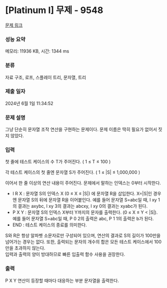 # [Platinum I] 무제 - 9548 

[문제 링크](https://www.acmicpc.net/problem/9548) 

### 성능 요약

메모리: 11936 KB, 시간: 1344 ms

### 분류

자료 구조, 로프, 스플레이 트리, 문자열, 트리

### 제출 일자

2024년 6월 1일 11:34:52

### 문제 설명

<p>그냥 단순히 문자열 조작 연산을 구현하는 문제이다. 문제 이름은 딱히 필요가 없어서 짓지 않았다.</p>

### 입력 

 <p>첫 줄에 테스트 케이스의 수 T가 주어진다. ( 1 ≤ T ≤ 100 )</p>

<p>각 테스트 케이스의 첫 줄엔 문자열 S가 주어진다. ( 1 ≤ |S| ≤ 1,000,000 )</p>

<p>이어서 한 줄 이상의 연산 내용이 주어진다. 문제에서 말하는 인덱스는 0부터 시작한다.</p>

<ul>
	<li>I R X : 문자열 S의 인덱스 X (0 ≤ X ≤ |S|) 에 문자열 R을 삽입한다. X=|S|인 경우엔 문자열 S의 뒤에 문자열 R을 이어붙인다. 예를 들어 문자열 S=abc일 때, I xy 1의 결과는 axybc, I xy 3의 결과는 abcxy, I xy 0의 결과는 xyabc가 된다.</li>
	<li>P X Y : 문자열 S의 인덱스 X부터 Y까지의 문자를 출력한다. (0 ≤ X ≤ Y < |S|). 예를 들어 문자열 S=abc일 때, P 0 2의 출력은 abc, P 1 1의 출력은 b가 된다.</li>
	<li>END : 테스트 케이스의 종료를 의미한다.</li>
</ul>

<div>S와 R은 항상 알파벳 소문자로만 구성되어 있으며, 연산의 결과로 S의 길이가 100만을 넘어가는 경우는 없다. 또한, 출력되는 문자의 개수의 합은 모든 테스트 케이스에서 100만을 초과하지 않는다.</div>

<div> </div>

<div>입력과 출력의 양이 방대하므로 빠른 입출력 함수 사용을 권장한다.</div>

### 출력 

 <p>P X Y 연산이 등장할 때마다 대응하는 부분 문자열을 출력한다.</p>


